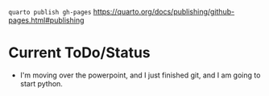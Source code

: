 
`quarto publish gh-pages` https://quarto.org/docs/publishing/github-pages.html#publishing

# Current ToDo/Status

- I'm moving over the powerpoint, and I just finished git, and I am going to start python.